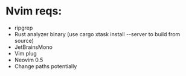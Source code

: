 # Nvim reqs:
- ripgrep
- Rust analyzer binary (use cargo xtask install --server to build from source)
- JetBrainsMono
- Vim plug
- Neovim 0.5
- Change paths potentially